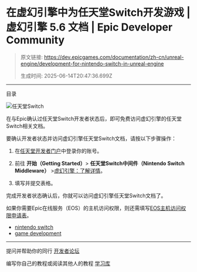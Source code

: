 # 在虚幻引擎中为任天堂Switch开发游戏 | 虚幻引擎 5.6 文档 | Epic Developer Community

> 原文链接: https://dev.epicgames.com/documentation/zh-cn/unreal-engine/development-for-nintendo-switch-in-unreal-engine
> 
> 生成时间: 2025-06-14T20:47:36.699Z

---

目录

![任天堂Switch](https://dev.epicgames.com/community/api/documentation/image/9010656c-48ca-4ed0-88ff-eef50ce43471?resizing_type=fill&width=1920&height=335)

在与Epic确认过任天堂Switch开发者状态后，即可免费访问虚幻引擎的任天堂Switch相关文档。

要确认开发者状态并访问虚幻引擎任天堂Switch文档，请按以下步骤操作：

1.  在[任天堂开发者门户](https://developer.nintendo.com/)中登录你的账号。
    
2.  前往 **开始（Getting Started）**\> **任天堂Switch中间件（Nintendo Switch Middleware）** >[虚幻引擎：了解详情](https://developer.nintendo.com/group/development/getting-started/g1kr9vj6/middleware/unreal-engine)。
    
3.  填写并提交表格。
    

完成开发者状态确认后，你就可以访问虚幻引擎任天堂Switch文档了。

如果你需要Epic在线服务（EOS）的主机访问权限，则还需填写[EOS主机访问权限申请表](https://eoshelp.epicgames.com/s/console-access-request)。

-   [nintendo switch](https://dev.epicgames.com/community/search?query=nintendo%20switch)
-   [game development](https://dev.epicgames.com/community/search?query=game%20development)

* * *

提问并帮助你的同行 [开发者论坛](https://forums.unrealengine.com/categories?tag=unreal-engine)

编写你自己的教程或阅读其他人的教程 [学习库](https://dev.epicgames.com/community/unreal-engine/learning)